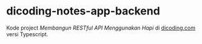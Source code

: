 # dicoding-notes-app-backend

Kode project <i>Membangun RESTful API Menggunakan Hapi</i> di [dicoding.com](https://www.dicoding.com/academies/261) versi Typescript.
